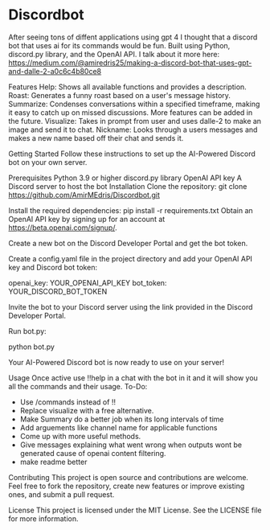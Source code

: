 # Discordbot
After seeing tons of diffent applications using gpt 4 I thought that a discord bot that uses ai for its commands would be fun. Built using Python, discord.py library, and the OpenAI API. I talk about it more here: https://medium.com/@amiredris25/making-a-discord-bot-that-uses-gpt-and-dalle-2-a0c6c4b80ce8 

Features
Help: Shows all available functions and provides a description.
Roast: Generates a funny roast based on a user's message history.
Summarize: Condenses conversations within a specified timeframe, making it easy to catch up on missed discussions.
More features can be added in the future.
Visualize: Takes in prompt from user and uses dalle-2 to make an image and send it to chat.
Nickname: Looks through a users messages and makes a new name based off their chat and sends it.


Getting Started
Follow these instructions to set up the AI-Powered Discord bot on your own server.

Prerequisites
Python 3.9 or higher
discord.py library
OpenAI API key
A Discord server to host the bot
Installation
Clone the repository:
git clone https://github.com/AmirMEdris/Discordbot.git

Install the required dependencies:
pip install -r requirements.txt
Obtain an OpenAI API key by signing up for an account at https://beta.openai.com/signup/.

Create a new bot on the Discord Developer Portal and get the bot token.

Create a config.yaml file in the project directory and add your OpenAI API key and Discord bot token:

openai_key: YOUR_OPENAI_API_KEY
bot_token: YOUR_DISCORD_BOT_TOKEN

Invite the bot to your Discord server using the link provided in the Discord Developer Portal.

Run bot.py:

python bot.py

Your AI-Powered Discord bot is now ready to use on your server!

Usage
Once active use !!help in a chat with the bot in it and it will show you all the commands and their usage.
To-Do:
 - Use /commands instead of !!
 - Replace visualize with a free alternative. 
 - Make Summary do a better job when its long intervals of time
 - Add arguements like channel name for applicable functions
 - Come up with more useful methods.
 - Give messages explaining what went wrong when outputs wont be generated cause of openai content filtering.
 - make readme better

Contributing
This project is open source and contributions are welcome. Feel free to fork the repository, create new features or improve existing ones, and submit a pull request.

License
This project is licensed under the MIT License. See the LICENSE file for more information.
